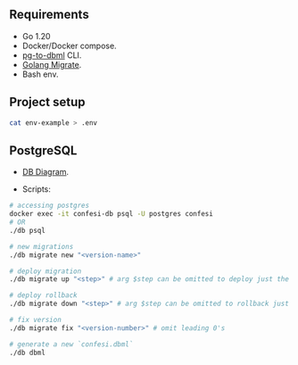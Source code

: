 ## Requirements

- Go 1.20
- Docker/Docker compose.
- [pg-to-dbml](https://github.com/papandreou/pg-to-dbml) CLI.
- [Golang Migrate](https://github.com/golang-migrate/migrate/tree/master/cmd/migrate#installation).
- Bash env.

## Project setup

```sh
cat env-example > .env
```

## PostgreSQL

- [DB Diagram](https://dbdiagram.io/d/64727d587764f72fcff5bc9a).

- Scripts:

```sh
# accessing postgres
docker exec -it confesi-db psql -U postgres confesi
# OR
./db psql

# new migrations
./db migrate new "<version-name>"

# deploy migration
./db migrate up "<step>" # arg $step can be omitted to deploy just the next one

# deploy rollback
./db migrate down "<step>" # arg $step can be omitted to rollback just the prev one

# fix version
./db migrate fix "<version-number>" # omit leading 0's

# generate a new `confesi.dbml`
./db dbml
```
